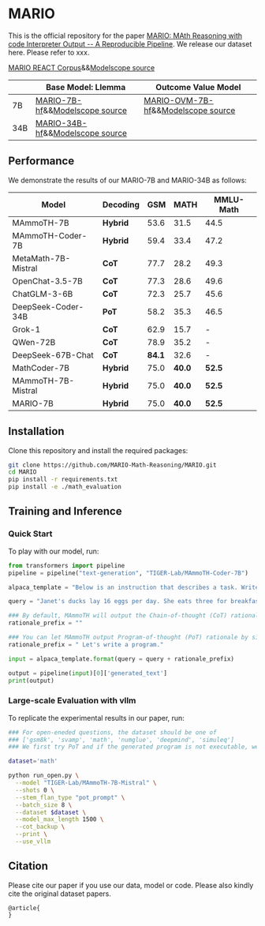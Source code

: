 # MARIO

This is the official repository for the paper [MARIO: MAth Reasoning with code Interpreter Output -- A Reproducible Pipeline](www.arxiv.org). We release our dataset here. Please refer to xxx.


[MARIO REACT Corpus](https://huggingface.co/datasets/TIGER-Lab/MathInstruct)&&[Modelscope source](https://www.modelscope.cn/datasets/damo/MARIO)


|     	| Base Model: Llemma                                           	| Outcome Value Model                                                    	| 
|-----	|---------------------------------------------------------------	|---------------------------------------------------------------------------	|
| 7B  	|[MARIO-7B-hf](https://huggingface.co/MARIO/MARIO-7B)&&[Modelscope source](https://www.modelscope.cn/models/damo/MARIO-7B)  	| [MARIO-OVM-7B-hf](https://huggingface.co/MARIO/MARIO-OVM-7B)&&[Modelscope source](https://www.modelscope.cn/models/damo/MARIO-OVM-7B)|
| 34B 	|[MARIO-34B-hf](https://huggingface.co/MARIO/MARIO-34B)&&[Modelscope source](https://www.modelscope.cn/models/damo/MARIO-34B)|  |


## Performance
We demonstrate the results of our MARIO-7B and MARIO-34B as follows:

| **Model**             	| **Decoding** 	| **GSM**  	| **MATH** 	| **MMLU-Math** |
|---------------------------|---------------|-----------|-----------|-----------|
| MAmmoTH-7B             	| **Hybrid**   	| 53.6  	| 31.5 	    | 44.5   	|
| MAmmoTH-Coder-7B  	    | **Hybrid**   	| 59.4  	| 33.4  	| 47.2  	|
| MetaMath-7B-Mistral       | **CoT**   	| 77.7  	| 28.2 	    | 49.3      |
| OpenChat-3.5-7B           | **CoT**   	| 77.3 	    | 28.6 	    | 49.6      |
| ChatGLM-3-6B              | **CoT**       | 72.3      | 25.7      | 45.6      | 
| DeepSeek-Coder-34B        | **PoT**   	| 58.2   	| 35.3 	    | 46.5      |
| Grok-1                    | **CoT**       | 62.9      | 15.7      | -         |
| QWen-72B                  | **CoT**       | 78.9      | 35.2      | -         |
| DeepSeek-67B-Chat         | **CoT**       | **84.1**  | 32.6      | -         |
| MathCoder-7B  	    | **Hybrid**   	| 75.0   	| **40.0** 	| **52.5**  |
| MAmmoTH-7B-Mistral  	    | **Hybrid**   	| 75.0   	| **40.0** 	| **52.5**  |
| MARIO-7B  	    | **Hybrid**   	| 75.0   	| **40.0** 	| **52.5**  |

## **Installation**

Clone this repository and install the required packages:

```bash
git clone https://github.com/MARIO-Math-Reasoning/MARIO.git
cd MARIO
pip install -r requirements.txt
pip install -e ./math_evaluation
```

## **Training and Inference**

### **Quick Start**
To play with our model, run:

```python
from transformers import pipeline
pipeline = pipeline("text-generation", "TIGER-Lab/MAmmoTH-Coder-7B")

alpaca_template = "Below is an instruction that describes a task. Write a response that appropriately completes the request.\n### Instruction:\n{query}\n\n### Response:"

query = "Janet's ducks lay 16 eggs per day. She eats three for breakfast every morning and bakes muffins for her friends every day with four. She sells the remainder at the farmers' market daily for $2 per fresh duck egg. How much in dollars does she make every day at the farmers' market?"

### By default, MAmmoTH will output the Chain-of-thought (CoT) rationale
rationale_prefix = ""

### You can let MAmmoTH output Program-of-thought (PoT) rationale by simply adding
rationale_prefix = " Let's write a program."

input = alpaca_template.format(query = query + rationale_prefix)

output = pipeline(input)[0]['generated_text']
print(output)
```

### **Large-scale Evaluation with vllm**

To replicate the experimental results in our paper, run:

```bash
### For open-eneded questions, the dataset should be one of 
### ['gsm8k', 'svamp', 'math', 'numglue', 'deepmind', 'simuleq'] 
### We first try PoT and if the generated program is not executable, we shift to CoT

dataset='math'

python run_open.py \
  --model "TIGER-Lab/MAmmoTH-7B-Mistral" \
  --shots 0 \
  --stem_flan_type "pot_prompt" \
  --batch_size 8 \
  --dataset $dataset \
  --model_max_length 1500 \
  --cot_backup \
  --print \
  --use_vllm
```

## **Citation**

Please cite our paper if you use our data, model or code. Please also kindly cite the original dataset papers. 

```
@article{
}
```
